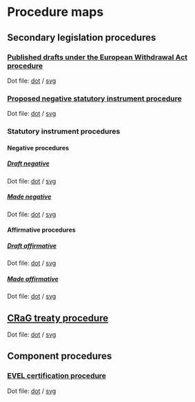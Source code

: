 # Procedure maps

## Secondary legislation procedures

### [Published drafts under the European Withdrawal Act procedure](secondary-legislation/published-drafts-under-euwa/published-drafts-under-euwa.pdf)

Dot file: [dot](secondary-legislation/published-drafts-under-euwa/dot.dot) / [svg](secondary-legislation/published-drafts-under-euwa/dot.svg)

### [Proposed negative statutory instrument procedure](secondary-legislation/proposed-negative-sis/proposed-negative-sis.pdf)

Dot file: [dot](secondary-legislation/proposed-negative-sis/dot.dot) / [svg](secondary-legislation/proposed-negative-sis/dot.dot)

### Statutory instrument procedures

#### Negative procedures

##### [Draft negative](secondary-legislation/statutory-instruments/negative-procedures/draft/draft-negative.pdf)

Dot file: [dot](secondary-legislation/statutory-instruments/negative-procedures/draft/dot.dot) / [svg](secondary-legislation/statutory-instruments/negative-procedures/draft/dot.svg)

##### [Made negative](secondary-legislation/statutory-instruments/negative-procedures/made/made-negative.pdf)

Dot file: [dot](secondary-legislation/statutory-instruments/negative-procedures/made/dot.dot) / [svg](secondary-legislation/statutory-instruments/negative-procedures/made/dot.svg)

#### Affirmative procedures

##### [Draft affirmative](secondary-legislation/statutory-instruments/affirmative-procedures/draft/draft-affirmative.pdf)

Dot file: [dot](secondary-legislation/statutory-instruments/affirmative-procedures/draft/dot.dot) / [svg](secondary-legislation/statutory-instruments/affirmative-procedures/draft/dot.svg)

##### [Made affirmative](secondary-legislation/statutory-instruments/affirmative-procedures/made/made-affirmative.pdf)

Dot file: [dot](secondary-legislation/statutory-instruments/affirmative-procedures/made/dot.dot) / [svg](secondary-legislation/statutory-instruments/affirmative-procedures/made/dot.svg)

## [CRaG treaty procedure](crag-treaties/crag-treaties.pdf)

Dot file: [dot](crag-treaties/dot.dot) / [svg](crag-treaties/dot.svg)

## Component procedures

### [EVEL certification procedure](components/evel-certification/evel-certification.pdf)

Dot file: [dot](components/evel-certification/dot.dot) / [svg](components/evel-certification/dot.svg)